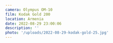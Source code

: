 ```yaml
---
camera: Olympus OM-10
film: Kodak Gold 200
location: Armenia
date: 2022-08-29 23:00:06
description: ''
photo: '/uploads/2022-08-29-kodak-gold-25.jpg'
---
```


